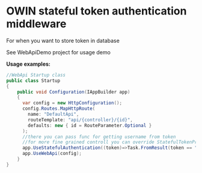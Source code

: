 # OWIN stateful token authentication middleware
For when you want to store token in database

See WebApiDemo project for usage demo

**Usage examples:**
```csharp
//WebApi Startup class
public class Startup
{
    public void Configuration(IAppBuilder app)
    {
      var config = new HttpConfiguration();
      config.Routes.MapHttpRoute(
        name: "DefaultApi",
        routeTemplate: "api/{controller}/{id}",
        defaults: new { id = RouteParameter.Optional }
      ); 
      //there you can pass func for getting username from token
      //for more fine grained controll you can override StatefulTokenProvider.GetIdentityAsync
      app.UseStatefulAuthentication((token)=>Task.FromResult(token == "abcxyz123" ? "JohnSmith" : null));
      app.UseWebApi(config);
    }
}
```
